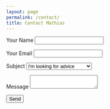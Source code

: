 ```yaml
---
layout: page
permalink: /contact/
title: Contact Mathias
---
```

<div class="page-wrapper">
  <form name="contact" method="POST" data-netlify="true" class="basic-grey">
    <p>
      <label>
        <span>Your Name</span>
        <input type="text" name="name" />
       </label>   
    </p>
    <p>
      <label>
        <span>Your Email</span>
        <input type="email" name="email" />
      </label>
    </p>
    <p>
      <label>
        <span>Subject</span>
        <select name="subject">
          <option value="question">I'm looking for advice</option>
          <option value="coaching">I'm interested in Coaching</option>
          <option value="other">Just saying hi!</option>
        </select>
       </label>
    </p>
    <p>
      <label>
        <span>Message</span>
        <textarea name="message"></textarea>
      </label>
    </p>
    <p>
      <label>
        <span></span>
        <button class="button" type="submit">Send</button>
      </label>
    </p>
  </form>
</div>
